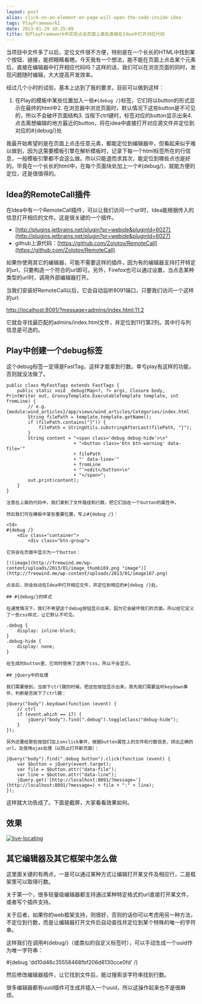 ```yaml
---
layout: post
alias: click-on-an-element-on-page-will-open-the-code-inside-idea
tags: PlayFramework1
date: 2013-01-29 18:25:09
title: 在PlayFramework中实现点击页面上某处直接在Idea中打开对应代码
---
```


当项目中文件多了以后，定位文件很不方便，特别是在一个长长的HTML中找到某个按钮、链接，能把眼睛看瞎。今天我有一个想法，能不能在页面上点击某个元素后，直接在编辑器中打开相应代码吗？这样的话，我们可以在浏览页面的同时，发现问题随时编辑，大大提高开发效率。

经过几个小时的试验，基本上达到了我的要求，目前可以做到这样：

1.  在Play的模板中某些位置加入一些`#{debug /}`标签，它们将以button的形式显示在最终的html中2.  在浏览器中浏览页面时，默认情况下这些button是不可见的，所以不会破坏页面结构3.  当按下ctrl键时，标签对应的button显示出来4.  点击离想编辑的地方最近的button，将在idea中直接打开对应源文件并定位到对应的#{debug/}处

我最开始希望的是在页面上点击任意元素，都能定位到编辑器中，但看起来似乎难以做到，因为这需要模板引擎在解析模板时，记录下每一个html标签所在的行信息，一般模板引擎都不会这么做。所以只能退而求其次，能定位到哪些点也是好的。毕竟在一个长长的html中，在每个页面块处加上一个#{debug/}，就能方便的定位，还是很值得的。

## Idea的RemoteCall插件

在Idea中有一个RemoteCall插件，可以让我们访问一个url时，Idea能根据传入的信息打开相应的文件。这是很关键的一个插件。

*   [http://plugins.jetbrains.net/plugin?pr=webide&pluginId=6027](http://plugins.jetbrains.net/plugin?pr=webide&pluginId=6027)
*   github上源代码：[https://github.com/Zolotov/RemoteCall](https://github.com/Zolotov/RemoteCall)

如果你使用其它的编辑器，可能不需要这样的插件，因为有的编辑器支持打开特定的url，只要构造一个符合的url即可。另外，Firefox也可以通过设置，当点击某种类型的url时，调用外部编辑器打开。

当我们安装好RemoteCall以后，它会自动监听8091端口，只要我们访问一个这样的url:

[http://localhost:8091/?message=admins/index.html:11:2](http://localhost:8091/?message=admins/index.html:11:2)

它就会寻找最匹配的admins/index.html文件，并定位到11行第2列。其中行与列信息是可选的。

## Play中创建一个debug标签

这个debug标签一定得是FastTag，这样才能拿到行数。幸亏play有这样的功能，否则就没法做了。

    public class MyFastTags extends FastTags {
        public static void _debug(Map<?, ?> args, Closure body, PrintWriter out, GroovyTemplate.ExecutableTemplate template, int fromLine) {
            // e.g. {module:wind_articles}/app/views/wind_articles/Categories/index.html
            String filePath = template.template.getName();
            if (filePath.contains("}")) {
                filePath = StringUtils.substringAfterLast(filePath, "}");
            }
            String content = "<span class='debug debug-hide'>\n"
                             + "<button class='btn btn-warning' data-file='"
                             + filePath
                             + "' data-line='"
                             + fromLine
                             + "'>edit</button>\n"
                             + "</span>";
            out.print(content);
        }
    }

    注意在上面的代码中，我们拿到了文件路径和行数，把它们加在一个button的属性中。

    然后我们可在模板中某些重要位置，写上#{debug /}：

    <td>
    #{debug /}
        <div class="container">
            <div class="btn-group">

    它将会在页面中显示为一个button：

    [![image](http://freewind.me/wp-content/uploads/2013/01/image_thumb169.png "image")](http://freewind.me/wp-content/uploads/2013/01/image167.png)

    点击后，则会自动在Idea中打开相应文件，并定位到相应的#{debug /}处。

    ## #{debug/}的样式

    在通常情况下，我们不希望这个debug按钮显示出来，因为它会破坏我们的页面。所以给它定义了一些css样式，让它默认不可见。

    .debug {
        display: inline-block;
    }
    .debug-hide {
        display: none;
    }

    在生成的button里，它同时使用了这两个css，所以不会显示。

    ## jQuery中的处理

    我们需要做到，当按下ctrl键的时候，把这些按钮显示出来。首先我们需要监听keydown事件，判断是否按下了ctrl键：

    jQuery("body").keydown(function (event) {
        // ctrl
        if (event.which == 17) {
            jQuery("body").find(".debug").toggleClass("debug-hide");
        }
    });

    另外还要给那些按钮们加上onclick事件，根据button属性上的文件和行数信息，拼出正确的url，及使用ajax处理（以防止打开新页面）：

    jQuery("body").find(".debug button").click(function (event) {
        var $button = jQuery(event.target);
        var file = $button.attr("data-file");
        var line = $button.attr("data-line");
        jQuery.get('[http://localhost:8091/?message='](http://localhost:8091/?message=) + file + ":" + line);
    });

这样就大功告成了。下面是截屏，大家看看效果如何。

## 效果

[![live-locating](http://freewind.me/wp-content/uploads/2013/01/live-locating_thumb.gif "live-locating")](http://freewind.me/wp-content/uploads/2013/01/live-locating.gif)

## 其它编辑器及其它框架中怎么做

这里面关键的有两点，一是可以通过某种方式让编辑打开某文件及相应行，二是框架里可以取得行数。

关于第一个，很多轻量级编辑器都支持通过某种特定格式的url直接打开某文件，或者写个插件支持。

关于后者，如果你的web框架支持，则很好，否则的话你可以考虑用另一种方法，不定位到行数，而是让编辑器打开文件后自动查找并定位到某个特殊的唯一的字符串。

这样我们在调用#{debug/}（或类似的自定义标签时），可以手动生成一个uuid作为唯一字符串：

#{debug 'dd10d46c35558468fbf206d8130cce0fd' /}

然后修改编辑器插件，让它找到文件后，能过搜索该字符串找到行数。

很多编辑器都有uuid插件可生成并插入一个uuid，所以这操作起来也不是很麻烦。
